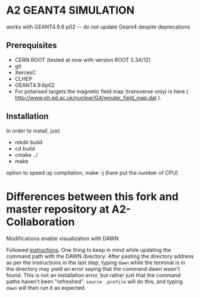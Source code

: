 A2 GEANT4 SIMULATION
==================

works with GEANT4.9.6 p02 -- do not update Geant4 despite deprecations

Prerequisites
-------------
* CERN ROOT  (tested at now with version ROOT 5.34/12)
* git
* XercesC
* CLHEP
* GEANT4.9.6p02
* For polarised targets the magnetic field map (transverse only) is here ( http://www.ph.ed.ac.uk/nuclear/G4/wouter_field_map.dat  ).

Installation
------------

In order to install, just:
* mkdir build
* cd build
* cmake ../
* make

option to speed up compilation, make -j (here put the number of CPU)

Differences between this fork and master repository at A2-Collaboration
=======================================================================

Modifications enable visualization with DAWN

Followed [instructions](http://geant4.slac.stanford.edu/Presentations/vis/G4DAWNTutorial/G4DAWNTutorial.html). One thing to keep in mind while updating the command path with the DAWN directory: After pasting the directory address as per the instructions in the last step, typing `dawn` while the terminal is in the directory may yield an error saying that the command dawn wasn't found. This is not an installation error, but rather just that the command paths haven't been "refreshed". `source .profile` will do this, and typing `dawn` will then run it as expected.
